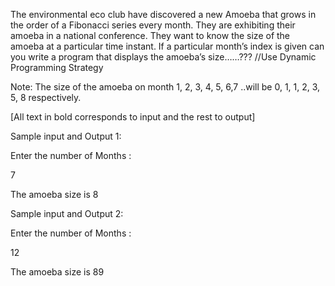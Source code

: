 The environmental eco club  have discovered a new Amoeba that grows in the order of a Fibonacci series every month. They are exhibiting their amoeba in a national conference. They want to know the size of the amoeba at a particular time instant. If a particular month’s index is given can you write a  program that displays the amoeba’s size……???
//Use Dynamic Programming Strategy

Note: The size of the amoeba on month 1, 2, 3, 4, 5, 6,7 ..will be 0, 1, 1, 2, 3, 5, 8 respectively.

[All text in bold corresponds to input and the rest to output]

Sample input and Output 1:

Enter the number of Months :

7

The amoeba size is 8

Sample input and Output 2:

Enter the number of Months :

12

The amoeba size is 89 


